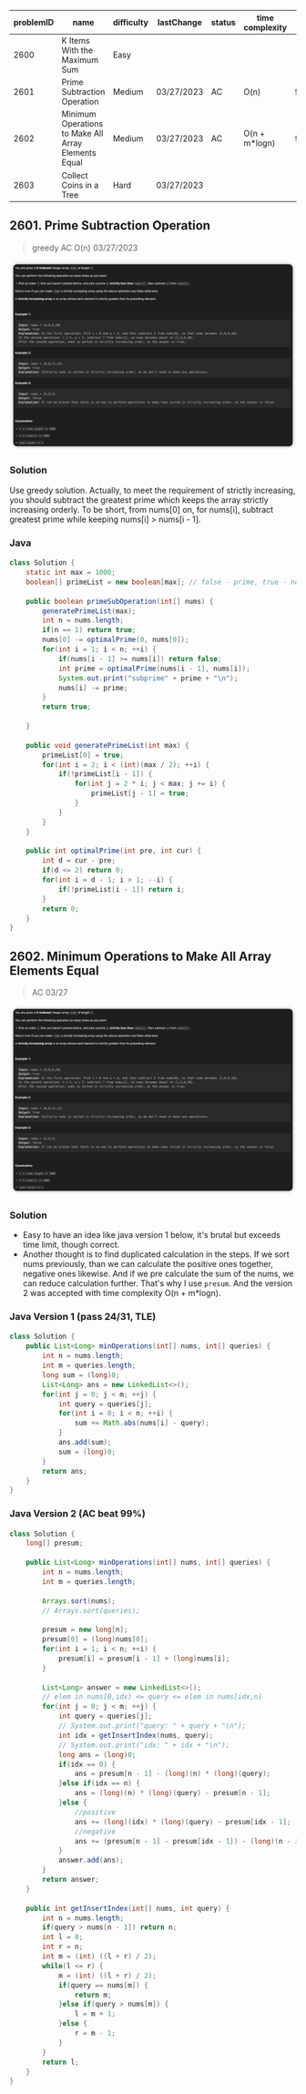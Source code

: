 |problemID|name|difficulty|lastChange|status|time complexity|beat|comment|recorded|
|-|-|-|-|-|-|-|-|-|
|2600|K Items With the Maximum Sum|Easy||||||N|
|2601|Prime Subtraction Operation|Medium|03/27/2023|AC|O(n)|90.9%|greedy|Y|
|2602|Minimum Operations to Make All Array Elements Equal|Medium|03/27/2023|AC|O(n + m*logn)|99%|presum + binary search|Y|
|2603|Collect Coins in a Tree|Hard|03/27/2023|||||Y|

## 2601. Prime Subtraction Operation
> greedy AC O(n) 03/27/2023   

![](../pics/2601.png)

### **Solution**
Use greedy solution. Actually, to meet the requirement of strictly increasing, you should subtract the greatest prime which keeps the array strictly increasing orderly. To be short, from nums[0] on, for nums[i], subtract greatest prime while keeping nums[i] > nums[i - 1].

### **Java**
```java {.line-numbers}
class Solution {
    static int max = 1000;
    boolean[] primeList = new boolean[max]; // false - prime, true - not prime

    public boolean primeSubOperation(int[] nums) {
        generatePrimeList(max);
        int n = nums.length;
        if(n == 1) return true;
        nums[0] -= optimalPrime(0, nums[0]);
        for(int i = 1; i < n; ++i) {
            if(nums[i - 1] >= nums[i]) return false;
            int prime = optimalPrime(nums[i - 1], nums[i]);
            System.out.print("subprime" + prime + "\n");
            nums[i] -= prime;
        }
        return true;

    }

    public void generatePrimeList(int max) {
        primeList[0] = true;
        for(int i = 2; i < (int)(max / 2); ++i) {
            if(!primeList[i - 1]) {
                for(int j = 2 * i; j < max; j += i) {
                    primeList[j - 1] = true;
                }
            }
        }
    }

    public int optimalPrime(int pre, int cur) {
        int d = cur - pre;
        if(d <= 2) return 0;
        for(int i = d - 1; i > 1; --i) {
            if(!primeList[i - 1]) return i;
        }
        return 0;
    }
}
```

## 2602. Minimum Operations to Make All Array Elements Equal
> AC 03/27

![](../pics/2602.png)

### Solution
* Easy to have an idea like java version 1 below, it's brutal but exceeds time limit, though correct.
* Another thought is to find duplicated calculation in the steps. If we sort nums previously, than we can calculate the positive ones  together, negative ones likewise. And if we pre calculate the sum of the nums, we can reduce calculation further. That's why I use `presum`. And the version 2 was accepted with time complexity O(n + m*logn).

### Java Version 1 (pass 24/31, TLE)
```java {.line-numbers}
class Solution {
    public List<Long> minOperations(int[] nums, int[] queries) {
        int n = nums.length;
        int m = queries.length;
        long sum = (long)0;
        List<Long> ans = new LinkedList<>();
        for(int j = 0; j < m; ++j) {
            int query = queries[j];
            for(int i = 0; i < n; ++i) {
                sum += Math.abs(nums[i] - query);
            }
            ans.add(sum);
            sum = (long)0;
        }
        return ans;
    }
}
```

### Java Version 2 (AC beat 99%)
```java {.line-numbers}
class Solution {
    long[] presum;

    public List<Long> minOperations(int[] nums, int[] queries) {
        int n = nums.length;
        int m = queries.length;

        Arrays.sort(nums);
        // Arrays.sort(queries);
        
        presum = new long[n];
        presum[0] = (long)nums[0];
        for(int i = 1; i < n; ++i) {
            presum[i] = presum[i - 1] + (long)nums[i];
        }
        
        List<Long> answer = new LinkedList<>();
        // elem in nums[0,idx) <= query <= elem in nums[idx,n)
        for(int j = 0; j < m; ++j) {
            int query = queries[j];
            // System.out.print("query: " + query + "\n");
            int idx = getInsertIndex(nums, query); 
            // System.out.print("idx: " + idx + "\n");
            long ans = (long)0;
            if(idx == 0) {
                ans = presum[n - 1] - (long)(n) * (long)(query);
            }else if(idx == n) {
                ans = (long)(n) * (long)(query) - presum[n - 1];
            }else {
                //positive
                ans += (long)(idx) * (long)(query) - presum[idx - 1];
                //negative
                ans += (presum[n - 1] - presum[idx - 1]) - (long)(n - idx) * (long)(query);
            }
            answer.add(ans);
        }
        return answer;
    }

    public int getInsertIndex(int[] nums, int query) {
        int n = nums.length;
        if(query > nums[n - 1]) return n;
        int l = 0;
        int r = n;
        int m = (int) ((l + r) / 2);
        while(l <= r) {
            m = (int) ((l + r) / 2);
            if(query == nums[m]) {
                return m;
            }else if(query > nums[m]) {
                l = m + 1;
            }else {
                r = m - 1;
            }
        }
        return l;
    }
}
```